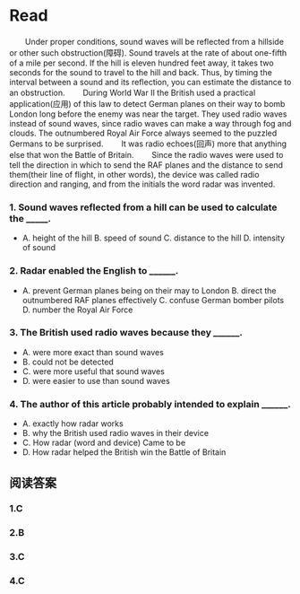 # Read

　　Under proper conditions, sound waves will be reflected from a hillside or other such obstruction(障碍). Sound travels at the rate of about one-fifth of a mile per second. If the hill is eleven hundred feet away, it takes two seconds for the sound to travel to the hill and back. Thus, by timing the interval between a sound and its reflection, you can estimate the distance to an obstruction.
　　During World War II the British used a practical application(应用) of this law to detect German planes on their way to bomb London long before the enemy was near the target. They used radio waves instead of sound waves, since radio waves can make a way through fog and clouds. The outnumbered Royal Air Force always seemed to the puzzled Germans to be surprised.
　　It was radio echoes(回声) more that anything else that won the Battle of Britain.
　　Since the radio waves were used to tell the direction in which to send the RAF planes and the distance to send them(their line of flight, in other words), the device was called radio direction and ranging, and from the initials the word radar was invented.
### 1. Sound waves reflected from a hill can be used to calculate the _____. 
* A. height of the hill B. speed of sound C. distance to the hill D. intensity of sound
### 2. Radar enabled the English to ______.
* A. prevent German planes being on their may to London B. direct the outnumbered RAF planes effectively C. confuse German bomber pilots D. number the Royal Air Force
### 3. The British used radio waves because they ______. 
* A. were more exact than sound waves 
* B. could not be detected
* C. were more useful that sound waves 
* D. were easier to use than sound waves
### 4. The author of this article probably intended to explain ______. 
* A. exactly how radar works
* B. why the British used radio waves in their device 
* C. How radar (word and device) Came to be
* D. How radar helped the British win the Battle of Britain
## 阅读答案
### 1.C
### 2.B
### 3.C
### 4.C
